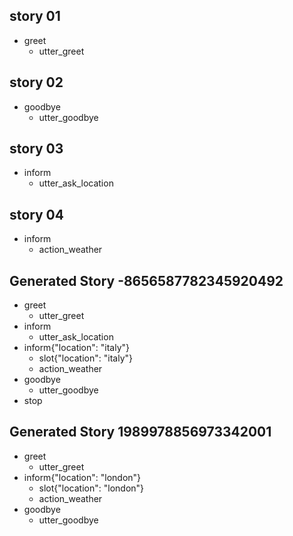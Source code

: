 ## story 01
* greet
    - utter_greet

## story 02
* goodbye
    - utter_goodbye

## story 03
* inform
    - utter_ask_location

## story 04
* inform
    - action_weather

## Generated Story -8656587782345920492
* greet
    - utter_greet
* inform
    - utter_ask_location
* inform{"location": "italy"}
    - slot{"location": "italy"}
    - action_weather
* goodbye
    - utter_goodbye
* stop

## Generated Story 1989978856973342001
* greet
    - utter_greet
* inform{"location": "london"}
    - slot{"location": "london"}
    - action_weather
* goodbye
    - utter_goodbye
